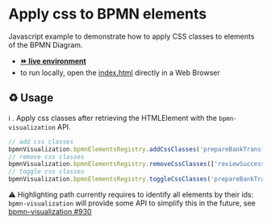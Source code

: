 # Apply css to BPMN elements

Javascript example to demonstrate how to apply CSS classes to elements of the BPMN Diagram.
- [__:fast_forward: live environment__](https://cdn.statically.io/gh/process-analytics/bpmn-visualization-examples/master/examples/custom-interaction/apply-css-classes/index.html)
- to run locally, open the [index.html](index.html) directly in a Web Browser

## ♻️ Usage

ℹ️ . Apply css classes after retrieving the HTMLElement with the `bpmn-visualization` API.

```javascript
// add css classes
bpmnVisualization.bpmnElementsRegistry.addCssClasses('prepareBankTransfer', 'bpmn-activity-in-progress');
// remove css classes
bpmnVisualization.bpmnElementsRegistry.removeCssClasses(['reviewSuccessful_gw', 'invoice_approved'], ['bpmn-gateway-warning', 'bpmn-activity-info']);
// toggle css classes
bpmnVisualization.bpmnElementsRegistry.toggleCssClasses('prepareBankTransfer', 'bpmn-activity-in-progress');
```

⚠️ Highlighting path currently requires to identify all elements by their ids: `bpmn-visualization` will provide some API
to simplify this in the future, see [bpmn-visualization #930](https://github.com/process-analytics/bpmn-visualization-js/issues/930)
